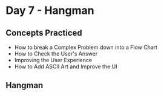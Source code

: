 # Day 7 - Hangman
## Concepts Practiced
- How to break a Complex Problem down into a Flow Chart
- How to Check the User's Answer
- Improving the User Experience
-  How to Add ASCII Art and Improve the UI
## Hangman
